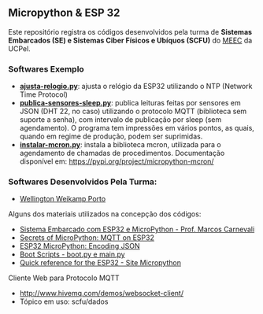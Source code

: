 ## Micropython & ESP 32

Este repositório registra os códigos desenvolvidos pela turma de **Sistemas Embarcados (SE) e Sistemas Ciber Físicos e Ubíquos (SCFU)** do [MEEC](https://pos.ucpel.edu.br/ppgeec/) da UCPel.

### Softwares Exemplo ###

  * **[ajusta-relogio.py](https://github.com/adenauery/micropython/blob/main/ajusta-relogio.py)**: ajusta o relógio da ESP32 utilizando o NTP (Network Time Protocol)
  * **[publica-sensores-sleep.py](https://github.com/adenauery/micropython/blob/main/publica-sensores-sleep.py)**: publica leituras feitas por sensores em JSON (DHT 22, no caso) utilizando o protocolo MQTT (biblioteca sem suporte a senha), com intervalo de publicação por sleep (sem agendamento). O programa tem impressões em vários pontos, as quais, quando em regime de produção, podem ser suprimidas.
  * **[instalar-mcron.py](https://github.com/adenauery/micropython/blob/main/instalar-mcron.py)**: instala a biblioteca mcron, utilizada para o agendamento de chamadas de procedimentos. Documentação disponível em: https://pypi.org/project/micropython-mcron/

### Softwares Desenvolvidos Pela Turma: ###

* [Wellington Weikamp Porto](https://github.com/adenauery/Micropython/tree/main/Wellington_Weicamp_Porto)

Alguns dos materiais utilizados na concepção dos códigos:
  
  * [Sistema Embarcado com ESP32 e MicroPython - Prof. Marcos Carnevali](https://www.youtube.com/playlist?list=PLCcdteC1rwSFvJnUoe0DfORHv4p_1EFps)
  * [Secrets of MicroPython: MQTT on ESP32](https://bhave.sh/micropython-mqtt/)
  * [ESP32 MicroPython: Encoding JSON](https://techtutorialsx.com/2017/05/27/esp32-micropython-encoding-json/)
  * [Boot Scripts - boot.py e main.py](https://learn.adafruit.com/micropython-basics-load-files-and-run-code/boot-scripts)
  * [Quick reference for the ESP32 - Site Micropython](https://docs.micropython.org/en/latest/esp32/quickref.html)
  
  
Cliente Web para Protocolo MQTT
  * http://www.hivemq.com/demos/websocket-client/
  * Tópico em uso: scfu/dados
